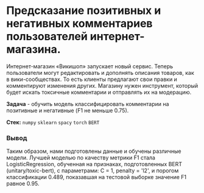 # Предсказание позитивных и негативных комментариев пользователей интернет-магазина.

Интернет-магазин «Викишоп» запускает новый сервис. Теперь пользователи могут редактировать и дополнять описания товаров, как в вики-сообществах. То есть клиенты предлагают свои правки и комментируют изменения других.
Магазину нужен инструмент, который будет искать токсичные комментарии и отправлять их на модерацию.

**Задача** -  обучить модель классифицировать комментарии на позитивные и негативные (F1 не меньше 0.75).

**Стек:** `numpy` `sklearn` `spacy` `torch` `BERT`

### Вывод

Таким образом, нами подготовлены данные и обучены различные модели. 
Лучшей моделью по качеству метрики F1 стала LogisticRegression, обученная на признаках, подготовленных BERT (unitary/toxic-bert), с параметрами: C = 1, penalty = 'l2', и порогом классификации 0.489, показавшая на тестовой выборке значение F1 равное 0.95.
